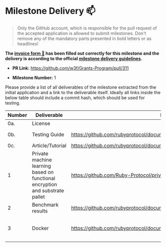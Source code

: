 # Milestone Delivery :mailbox:

> Only the GitHub account, which is responsible for the pull request of the accepted application is allowed to submit milestones. Don't remove any of the mandatory parts presented in bold letters or as headlines!

**The [invoice form :pencil:](https://docs.google.com/forms/d/e/1FAIpQLSfmNYaoCgrxyhzgoKQ0ynQvnNRoTmgApz9NrMp-hd8mhIiO0A/viewform) has been filled out correctly for this milestone and the delivery is according to the official [milestone delivery guidelines](https://github.com/w3f/General-Grants-Program/blob/master/grants/milestone-deliverables-guidelines.md).**  

* **PR Link:** https://github.com/w3f/Grants-Program/pull/311

* **Milestone Number:** 1

Please provide a list of all deliverables of the milestone extracted from the initial application and a link to the deliverable itself. Ideally all links inside the below table should include a commit hash, which should be used for testing.



| **Number** | **Deliverable**                          | Link                                                         | Notes                                                        |
| ---------- | ---------------------------------------- | ------------------------------------------------------------ | ------------------------------------------------------------ |
| 0a.        | License                                  |                                                          | Apache License 2.0                                           |
| 0b.        | Testing Guide                            |   https://github.com/rubyprotocol/documents/blob/main/unit_test_guide.md | The rust implementation of the private machine learning can be found in this repo: https://github.com/Ruby-Protocol/private_ml                     |
| 0c.        | Article/Tutorial                            |  https://github.com/rubyprotocol/documents/blob/main/Functionality_Tutorial.md |           |
| 1        | Private machine learning based on functional encryption and substrate pallet | https://github.com/Ruby-Protocol/private_ml | We use the rust implementation of inner product encryption scheme, which is our reimplementation of C-implementation available in this awesome library [CiFEr](https://github.com/fentec-project/CiFEr).  |
| 2        | Benchmark results | https://github.com/rubyprotocol/documents/blob/main/Benchmark_result.md |  |
| 3        | Docker |https://github.com/rubyprotocol/documents/blob/main/Docker_demo_tutorial.md | Download the latest image, and follow the instructions in https://github.com/rubyprotocol/documents/blob/main/Docker_demo_tutorial.md to build the docker image. The code can be found in https://github.com/Ruby-Protocol/private_ml |
